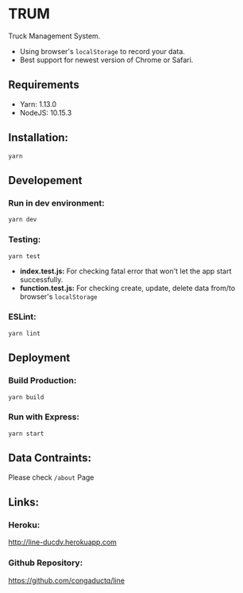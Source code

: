 # TRUM
Truck Management System.
* Using browser's `localStorage` to record your data.
* Best support for newest version of Chrome or Safari.

## Requirements
* Yarn: 1.13.0
* NodeJS: 10.15.3

## Installation:
```
yarn
```

## Developement
### Run in dev environment:
```
yarn dev
```
### Testing:
```
yarn test
```
* **index.test.js:** For checking fatal error that won't let the app start successfully.
* **function.test.js:** For checking create, update, delete data from/to browser's `localStorage`

### ESLint:
```
yarn lint
```

## Deployment
### Build Production:
```
yarn build
```

### Run with Express:
```
yarn start
```

## Data Contraints:
Please check `/about` Page

## Links:

### Heroku:
http://line-ducdv.herokuapp.com

### Github Repository:
https://github.com/congaductq/line
